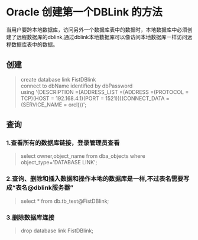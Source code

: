    # Oracle 创建第一个DBLink 的方法

 当用户要跨本地数据库，访问另外一个数据库表中的数据时，本地数据库中必须创建了远程数据库的dblink,通过dblink本地数据库可以像访问本地数据库一样访问远程数据库表中的数据。

 
## 创建

 
> create database link FistDBlink  
>  connect to dbName identified by dbPassword  
>  using '(DESCRIPTION =(ADDRESS_LIST =(ADDRESS =(PROTOCOL = TCP)(HOST = 192.168.4.1)(PORT = 1521)))(CONNECT_DATA =(SERVICE_NAME = orcl)))';
> 
>  
 
## 查询

 
### 1.查看所有的数据库链接，登录管理员查看 

 
> select owner,object_name from dba_objects where object_type='DATABASE LINK';
> 
>  
 
### 2.查询、删除和插入数据和操作本地的数据库是一样,不过表名需要写成“表名@dblink服务器”

 
> select * from db.tb_test@FistDBlink;
> 
>  
 
### 3.删除数据库连接

 
> drop database link FistDBlink;
> 
>  
   
   
   
 